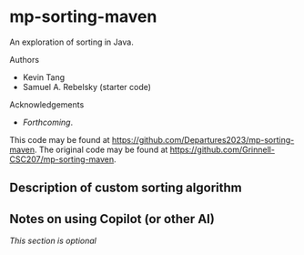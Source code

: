 # mp-sorting-maven

An exploration of sorting in Java.

Authors

* Kevin Tang
* Samuel A. Rebelsky (starter code)

Acknowledgements

* _Forthcoming_.

This code may be found at <https://github.com/Departures2023/mp-sorting-maven>. The original code may be found at <https://github.com/Grinnell-CSC207/mp-sorting-maven>.

Description of custom sorting algorithm
---------------------------------------

Notes on using Copilot (or other AI)
------------------------------------

_This section is optional_
